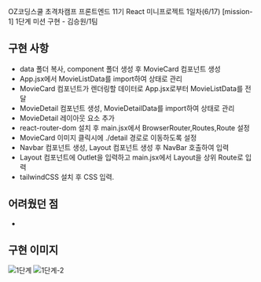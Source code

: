 OZ코딩스쿨 초격차캠프 프론트엔드 11기 React 미니프로젝트 1일차(6/17)
[mission-1] 1단계 미션 구현 - 김승원/1팀

## 구현 사항

- data 폴더 복사, component 폴더 생성 후 MovieCard 컴포넌트 생성
- App.jsx에서 MovieListData를 import하여 상태로 관리
- MovieCard 컴포넌트가 렌더링할 데이터로 App.jsx로부터 MovieListData를 전달
- MovieDetail 컴포넌트 생성, MovieDetailData를 import하여 상태로 관리
- MovieDetail 레이아웃 요소 추가
- react-router-dom 설치 후 main.jsx에서 BrowserRouter,Routes,Route 설정
- MovieCard 이미지 클릭시에 ./detail 경로로 이동하도록 설정
- Navbar 컴포넌트 생성, Layout 컴포넌트 생성 후 NavBar 호출하여 입력
- Layout 컴포넌트에 Outlet을 입력하고 main.jsx에서 Layout을 상위 Route로 입력
- tailwindCSS 설치 후 CSS 입력.  


## 어려웠던 점

- 

## 구현 이미지

![1단계](https://github.com/user-attachments/assets/1008233a-fe96-44eb-9be6-231012f4f4c0)
![1단계-2](https://github.com/user-attachments/assets/f71b3504-4374-4178-93ae-bd66b22c01d9)


